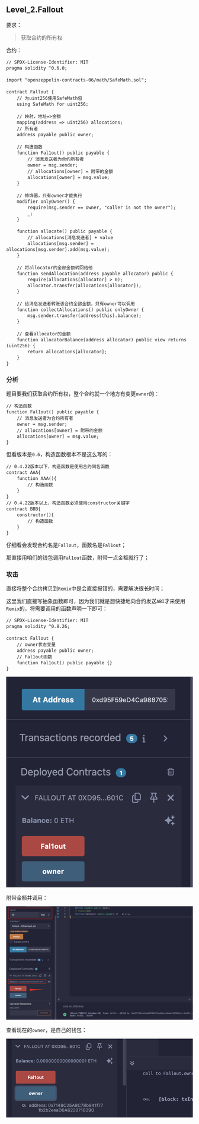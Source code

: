 ## Level_2.Fallout

要求：

> 获取合约的所有权

合约：

```solidity
// SPDX-License-Identifier: MIT
pragma solidity ^0.6.0;

import "openzeppelin-contracts-06/math/SafeMath.sol";

contract Fallout {
    // 为uint256使用SafeMath包
    using SafeMath for uint256;

    // 映射，地址=>金额
    mapping(address => uint256) allocations;
    // 所有者
    address payable public owner;
    
    // 构造函数
    function Fal1out() public payable {
        // 消息发送者为合约所有者
        owner = msg.sender;
        // allocations[owner] = 附带的金额
        allocations[owner] = msg.value;
    }

    // 修饰器，只有owner才能执行
    modifier onlyOwner() {
        require(msg.sender == owner, "caller is not the owner");
        _;
    }

    function allocate() public payable {
        // allocations[消息发送者] + value
        allocations[msg.sender] = allocations[msg.sender].add(msg.value);
    }

    // 将allocator的全部金额转回给他
    function sendAllocation(address payable allocator) public {
        require(allocations[allocator] > 0);
        allocator.transfer(allocations[allocator]);
    }

    // 给消息发送者转账该合约全部金额，只有owner可以调用
    function collectAllocations() public onlyOwner {
        msg.sender.transfer(address(this).balance);
    }

    // 查看allocator的金额
    function allocatorBalance(address allocator) public view returns (uint256) {
        return allocations[allocator];
    }
}
```

### 分析

题目要我们获取合约所有权，整个合约就一个地方有变更` owner `的：

```solidity
// 构造函数
function Fal1out() public payable {
    // 消息发送者为合约所有者
    owner = msg.sender;
    // allocations[owner] = 附带的金额
    allocations[owner] = msg.value;
}
```

但看版本是` 0.6 `，构造函数根本不是这么写的：

```solidity
// 0.4.22版本以下，构造函数是使用合约同名函数
contract AAA{
    function AAA(){
        // 构造函数
    }
}
// 0.4.22版本以上，构造函数必须使用constructor关键字
contract BBB{
    constructor(){
        // 构造函数
    }
}
```

仔细看会发现合约名是` Fallout `，函数名是` Fal1out `；

那直接用咱们的钱包调用` Fal1out `函数，附带一点金额就行了；

### 攻击

直接将整个合约拷贝到` Remix `中是会直接报错的，需要解决很长时间；

这里我们直接写抽象函数即可，因为我们就是想快捷地向合约发送` ABI `才来使用` Remix `的，将需要调用的函数声明一下即可：

```solidity
// SPDX-License-Identifier: MIT
pragma solidity ^0.8.26;

contract Fallout {
    // owner状态变量
    address payable public owner;
    // Fal1out函数
    function Fal1out() public payable {}
}
```

![image-20241231000710976](./assets/image-20241231000710976.png)

附带金额并调用：

![image-20241231000825120](./assets/image-20241231000825120.png)

查看现在的` owner `，是自己的钱包：

![image-20241231000915307](./assets/image-20241231000915307.png)

